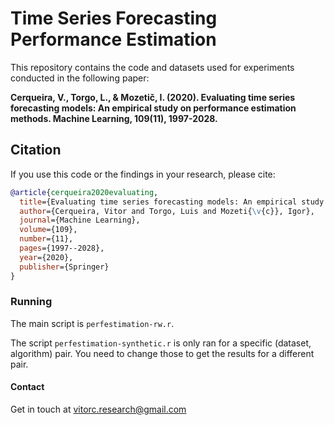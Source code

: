 # Time Series Forecasting Performance Estimation

This repository contains the code and datasets used for experiments conducted in the following paper:

**Cerqueira, V., Torgo, L., & Mozetič, I. (2020). Evaluating time series forecasting models: An empirical study on performance estimation methods. Machine Learning, 109(11), 1997-2028.**

## Citation

If you use this code or the findings in your research, please cite:

```bibtex
@article{cerqueira2020evaluating,
  title={Evaluating time series forecasting models: An empirical study on performance estimation methods},
  author={Cerqueira, Vitor and Torgo, Luis and Mozeti{\v{c}}, Igor},
  journal={Machine Learning},
  volume={109},
  number={11},
  pages={1997--2028},
  year={2020},
  publisher={Springer}
}
```

### Running

The main script is `perfestimation-rw.r`.

The script `perfestimation-synthetic.r` is only ran for a specific (dataset, algorithm) pair. You need to change those to get the results for a different pair.

#### Contact

Get in touch at vitorc.research@gmail.com
